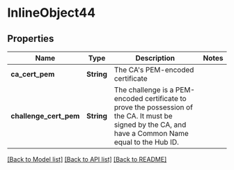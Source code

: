 # InlineObject44

## Properties

Name | Type | Description | Notes
------------ | ------------- | ------------- | -------------
**ca_cert_pem** | **String** | The CA's PEM-encoded certificate | 
**challenge_cert_pem** | **String** | The challenge is a PEM-encoded certificate to prove the possession of the CA. It must be signed by the CA, and have a Common Name equal to the Hub ID. | 

[[Back to Model list]](../README.md#documentation-for-models) [[Back to API list]](../README.md#documentation-for-api-endpoints) [[Back to README]](../README.md)


